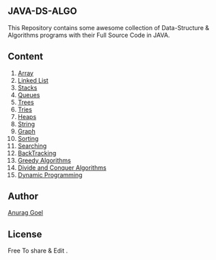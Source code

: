 ## JAVA-DS-ALGO
This Repository contains some awesome collection of Data-Structure & Algorithms programs with their Full Source Code in JAVA.

## Content
1. [Array](https://github.com/thechampanurag/JAVA-DS-ALGO/tree/master/array)
2. [Linked List](https://github.com/thechampanurag/JAVA-DS-ALGO/tree/master/llist)
3. [Stacks](https://github.com/thechampanurag/JAVA-DS-ALGO/tree/master/stacks)
4. [Queues](https://github.com/thechampanurag/JAVA-DS-ALGO/tree/master/queues)
5. [Trees](https://github.com/thechampanurag/JAVA-DS-ALGO/tree/master/trees)
6. [Tries](https://github.com/thechampanurag/JAVA-DS-ALGO/tree/master/tries)
7. [Heaps](https://github.com/thechampanurag/JAVA-DS-ALGO/tree/master/heaps)
8. [String](https://github.com/thechampanurag/JAVA-DS-ALGO/tree/master/string)
9. [Graph](https://github.com/thechampanurag/JAVA-DS-ALGO/tree/master/graph)
10. [Sorting](https://github.com/thechampanurag/JAVA-DS-ALGO/tree/master/sorting)
11. [Searching](https://github.com/thechampanurag/JAVA-DS-ALGO/tree/master/searching)
12. [BackTracking](https://github.com/thechampanurag/JAVA-DS-ALGO/tree/master/backtracking)
13. [Greedy Algorithms](https://github.com/thechampanurag/JAVA-DS-ALGO/tree/master/greedy)
14. [Divide and Conquer Algorithms](https://github.com/thechampanurag/JAVA-DS-ALGO/tree/master/divide-n-conquer)
15. [Dynamic Programming](https://github.com/thechampanurag/JAVA-DS-ALGO/tree/master/dynamic)

## Author
[Anurag Goel](http://www.anuraggoel.in)

## License
Free To share & Edit .
